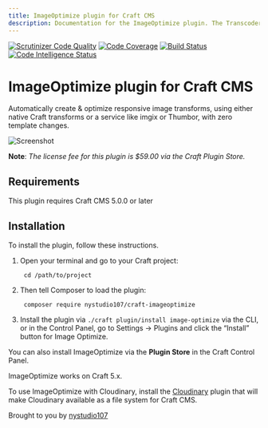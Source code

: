 ```yaml
---
title: ImageOptimize plugin for Craft CMS
description: Documentation for the ImageOptimize plugin. The Transcoder plugin automatically creates & optimizes responsive image transforms, using either native Craft transforms or a service like imgix or Thumbor, with zero template changes
---
```

[![Scrutinizer Code Quality](https://scrutinizer-ci.com/g/nystudio107/craft-imageoptimize/badges/quality-score.png?b=v5)](https://scrutinizer-ci.com/g/nystudio107/craft-imageoptimize/?branch=v5) [![Code Coverage](https://scrutinizer-ci.com/g/nystudio107/craft-imageoptimize/badges/coverage.png?b=v5)](https://scrutinizer-ci.com/g/nystudio107/craft-imageoptimize/?branch=v5) [![Build Status](https://scrutinizer-ci.com/g/nystudio107/craft-imageoptimize/badges/build.png?b=v5)](https://scrutinizer-ci.com/g/nystudio107/craft-imageoptimize/build-status/v5) [![Code Intelligence Status](https://scrutinizer-ci.com/g/nystudio107/craft-imageoptimize/badges/code-intelligence.svg?b=v5)](https://scrutinizer-ci.com/code-intelligence)

# ImageOptimize plugin for Craft CMS

Automatically create & optimize responsive image transforms, using either native Craft transforms or a service like imgix or Thumbor, with zero template changes.

![Screenshot](./resources/img/plugin-banner.jpg)

**Note**: _The license fee for this plugin is $59.00 via the Craft Plugin Store._

## Requirements

This plugin requires Craft CMS 5.0.0 or later

## Installation

To install the plugin, follow these instructions.

1. Open your terminal and go to your Craft project:

        cd /path/to/project

2. Then tell Composer to load the plugin:

        composer require nystudio107/craft-imageoptimize

3. Install the plugin via `./craft plugin/install image-optimize` via the CLI, or in the Control Panel, go to Settings → Plugins and click the “Install” button for Image Optimize.

You can also install ImageOptimize via the **Plugin Store** in the Craft Control Panel.

ImageOptimize works on Craft 5.x.

To use ImageOptimize with Cloudinary, install the [Cloudinary](https://github.com/timkelty/craft3-cloudinary) plugin that will make Cloudinary available as a file system for Craft CMS.

Brought to you by [nystudio107](https://nystudio107.com)
